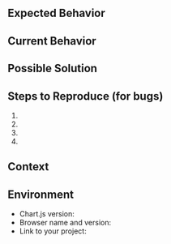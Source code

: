 <!--
Please consider the following before submitting an issue:

- Ask questions and get support on StackOverflow: https://stackoverflow.com/questions/tagged/chart.js
- DO NOT create issues for questions or support requests.
- Issues are reserved for BUG reports and FEATURE requests.
- Most features should start as plugins outside of Chart.js (http://www.chartjs.org/docs/#advanced-usage-creating-plugins).
- Bug reports MUST be submitted with an interactive example (http://codepen.io/pen?template=JXVYzq).
- Chart.js 1.x is NOT supported anymore, new issues will be disregarded.
-->

<!--- Provide a general summary of the issue in the Title above prefixed by [BUG] or [FEATURE] -->

## Expected Behavior
<!--- If you're describing a bug, tell us what should happen -->
<!--- If you're suggesting a change/improvement, tell us how it should work -->

## Current Behavior
<!--- If describing a bug, tell us what happens instead of the expected behavior -->
<!--- If suggesting a change/improvement, explain the difference from current behavior -->

## Possible Solution
<!--- Not obligatory, but suggest a fix/reason for the bug, -->
<!--- or ideas how to implement the addition or change -->

## Steps to Reproduce (for bugs)
<!--- Provide a link to a live example, or an unambiguous set of steps to -->
<!--- reproduce this bug. Include code to reproduce, if relevant -->
1.
2.
3.
4.

## Context
<!--- How has this issue affected you? What are you trying to accomplish? -->
<!--- Providing context helps us come up with a solution that is most useful in the real world -->

## Environment
<!--- Include as many relevant details about the environment you experienced the bug in -->
* Chart.js version:
* Browser name and version:
* Link to your project:
